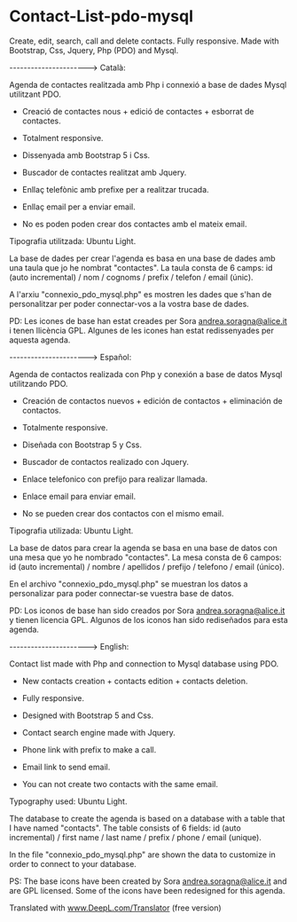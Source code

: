 # Contact-List-pdo-mysql
Create, edit, search, call and delete contacts. Fully responsive. Made with Bootstrap, Css, Jquery, Php (PDO) and Mysql.

----------------------> Català:

Agenda de contactes realitzada amb Php i connexió a base de dades Mysql utilitzant PDO. 

- Creació de contactes nous + edició de contactes + esborrat de contactes.

- Totalment responsive.
- Dissenyada amb Bootstrap 5 i Css.
- Buscador de contactes realitzat amb Jquery.
- Enllaç telefònic amb prefixe per a realitzar trucada.
- Enllaç email per a enviar email.
- No es poden poden crear dos contactes amb el mateix email.

Tipografia utilitzada: Ubuntu Light.

La base de dades per crear l'agenda es basa en una base de dades amb una taula que jo he nombrat "contactes".
La taula consta de 6 camps: id (auto incremental) / nom / cognoms / prefix / telefon / email (únic).

A l'arxiu "connexio_pdo_mysql.php" es mostren les dades que s'han de personalitzar per poder connectar-vos a la vostra base de dades.

PD: Les icones de base han estat creades per Sora <andrea.soragna@alice.it> i tenen llicència GPL. Algunes de les icones han estat redissenyades per aquesta agenda.

----------------------> Español:

Agenda de contactos realizada con Php y conexión a base de datos Mysql utilitzando PDO. 

- Creación de contactos nuevos + edición de contactos + eliminación de contactos.

- Totalmente responsive.
- Diseñada con Bootstrap 5 y Css.
- Buscador de contactos realizado con Jquery.
- Enlace telefonico con prefijo para realizar llamada.
- Enlace email para enviar email.
- No se pueden crear dos contactos con el mismo email.

Tipografia utilizada: Ubuntu Light.

La base de datos para crear la agenda se basa en una base de datos con una mesa que yo he nombrado "contactes".
La mesa consta de 6 campos: id (auto incremental) / nombre / apellidos / prefijo / telefono / email (único).

En el archivo "connexio_pdo_mysql.php" se muestran los datos a personalizar para poder connectar-se vuestra base de datos.

PD: Los iconos de base han sido creados por Sora <andrea.soragna@alice.it> y tienen licencia GPL. Algunos de los iconos han sido rediseñados para esta agenda.

----------------------> English:

Contact list made with Php and connection to Mysql database using PDO. 

- New contacts creation + contacts edition + contacts deletion.

- Fully responsive.
- Designed with Bootstrap 5 and Css.
- Contact search engine made with Jquery.
- Phone link with prefix to make a call.
- Email link to send email.
- You can not create two contacts with the same email.

Typography used: Ubuntu Light.

The database to create the agenda is based on a database with a table that I have named "contacts".
The table consists of 6 fields: id (auto incremental) / first name / last name / prefix / phone / email (unique).

In the file "connexio_pdo_mysql.php" are shown the data to customize in order to connect to your database.

PS: The base icons have been created by Sora <andrea.soragna@alice.it> and are GPL licensed. Some of the icons have been redesigned for this agenda.

Translated with www.DeepL.com/Translator (free version)


